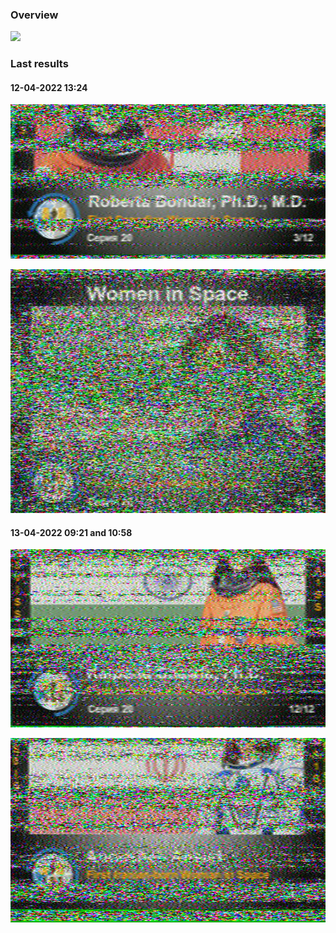 ### Overview

![](sstv/overview.png)

### Last results

#### 12-04-2022 13:24

![](sstv/data/decoded-iss-145700000-1792000-1200-20220412-152400-sstv-01.jpg)

![](sstv/data/decoded-iss-145700000-1792000-1200-20220412-152400-sstv-02.jpg)

#### 13-04-2022 09:21 and 10:58

![](sstv/data/decoded-iss-145700000-1792000-1200-20220413-112100-sstv.jpg)

![](sstv/data/decoded-iss-145700000-1792000-1200-20220413-125800-sstv.jpg)
